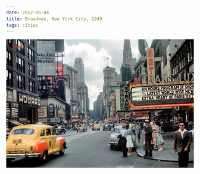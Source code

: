 ```yaml
---
date: 2012-06-04
title: Broadway, New York City, 1949
tags: cities
---
```


![nyc1](https://raw.githubusercontent.com/muneer78/muneer78.github.io/master/images/NYC9.jpg)



